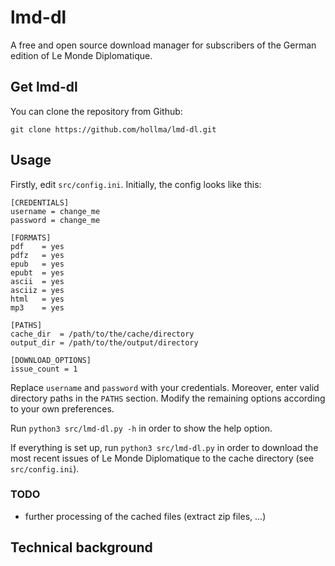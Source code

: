 # lmd-dl
A free and open source download manager for subscribers of the German edition of Le Monde Diplomatique.

## Get lmd-dl

You can clone the repository from Github:
```
git clone https://github.com/hollma/lmd-dl.git
```

## Usage

Firstly, edit `src/config.ini`.
Initially, the config looks like this:

```
[CREDENTIALS]
username = change_me
password = change_me

[FORMATS]
pdf    = yes
pdfz   = yes
epub   = yes
epubt  = yes
ascii  = yes
asciiz = yes
html   = yes
mp3    = yes

[PATHS]
cache_dir  = /path/to/the/cache/directory
output_dir = /path/to/the/output/directory

[DOWNLOAD_OPTIONS]
issue_count = 1
```

Replace `username` and `password` with your credentials.
Moreover, enter valid directory paths in the `PATHS` section.
Modify the remaining options according to your own preferences.

Run `python3 src/lmd-dl.py -h` in order to show the help option.

If everything is set up, run `python3 src/lmd-dl.py` in order to download the most recent issues of 
Le Monde Diplomatique to the cache directory (see `src/config.ini`). 

### TODO
- further processing of the cached files (extract zip files, ...)

## Technical background

